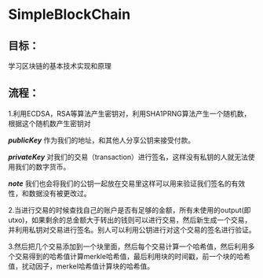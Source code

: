 # SimpleBlockChain

## 目标：  
学习区块链的基本技术实现和原理

##  流程：
1.利用ECDSA，RSA等算法产生密钥对，利用SHA1PRNG算法产生一个随机数，根据这个随机数产生密钥对

***publicKey*** 作为我们的地址，和其他人分享公钥来接受付款。

***privateKey*** 对我们的交易（transaction）进行签名，这样没有私钥的人就无法使用我们的数字货币。

***note*** 我们也会将我们的公钥一起放在交易里这样可以用来验证我们签名的有效性，和数据没有被更改过。

2.当进行交易的时候查找自己的账户是否有足够的金额，所有未使用的output(即utxo)，如果剩余的总金额大于转出的钱则可以进行交易，然后新生成一个交易，并利用私钥对交易进行签名。别人可以利用公钥进行对这个交易的签名进行验证。

3.然后把几个交易添加到一个块里面，然后每个交易计算一个哈希值，然后利用多个交易得到的哈希值计算merkle哈希值，最后利用块的时间戳，前一个块的哈希值，扰动因子，merkel哈希值计算块的哈希值。